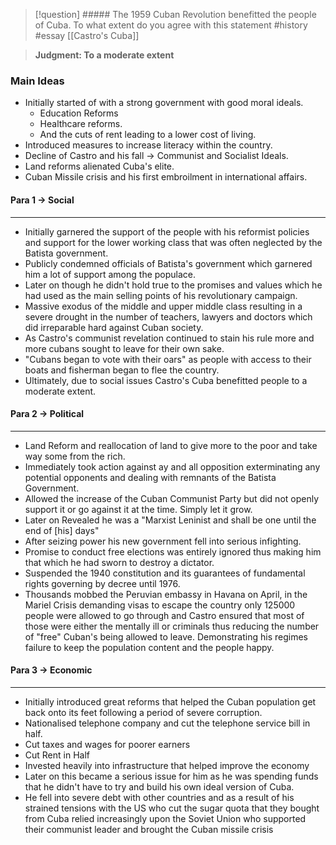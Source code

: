 > [!question] ##### The 1959 Cuban Revolution benefitted the people of Cuba. To what extent do you agree with this statement 
#history #essay [[Castro's Cuba]]


> **Judgment: To a moderate extent**

### Main Ideas
- Initially started of with a strong government with good moral ideals.
	- Education Reforms
	- Healthcare reforms. 
	- And the cuts of rent leading to a lower cost of living. 
- Introduced measures to increase literacy within the country. 
- Decline of Castro and his fall -> Communist and Socialist Ideals. 
- Land reforms alienated Cuba's elite. 
- Cuban Missile crisis and his first embroilment in international affairs. 

#### Para 1 → Social 
---
- Initially garnered the support of the people with his reformist policies and support for the lower working class that was often neglected by the Batista government. 
- Publicly condemned officials of Batista's government which garnered him a lot of support among the populace. 
- Later on though he didn't hold true to the promises and values which he had used as the main selling points of his revolutionary campaign. 
-  Massive exodus of the middle and upper middle class resulting in a severe drought in the number of teachers, lawyers and doctors which did irreparable hard against Cuban society. 
- As Castro's communist revelation continued to stain his rule more and more cubans sought to leave for their own sake. 
- "Cubans began to vote with their oars" as people with access to their boats and fisherman began to flee the country. 
- Ultimately, due to social issues Castro's Cuba benefitted people to a moderate extent. 


#### Para 2 → Political
---
- Land Reform and reallocation of land to give more to the poor and take way some from the rich.
- Immediately took action against ay and all opposition exterminating any potential opponents and dealing with remnants of the Batista Government.  
- Allowed the increase of the Cuban Communist Party but did not openly support it or go against it at the time. Simply let it grow.
- Later on Revealed he was a "Marxist Leninist and shall be one until the end of [his] days"
- After seizing power his new government fell into serious infighting.
- Promise to conduct free elections was entirely ignored thus making him that which he had sworn to destroy a dictator.
- Suspended the 1940 constitution and its guarantees of fundamental rights governing by decree until 1976. 
- Thousands mobbed the Peruvian embassy in Havana on April, in the Mariel Crisis demanding visas to escape the country only 125000 people were allowed to go through and Castro ensured that most of those were either the mentally ill or criminals thus reducing the number of "free" Cuban's being allowed to leave. Demonstrating his regimes failure to keep the population content and the people happy. 


#### Para 3 → Economic 
---
- Initially introduced great reforms that helped the Cuban population get back onto its feet following a period of severe corruption. 
- Nationalised telephone company and cut the telephone service bill in half. 
- Cut taxes and wages for poorer earners
- Cut Rent in Half 
- Invested heavily into infrastructure that helped improve the economy
- Later on this became a serious issue for him as he was spending  funds that he didn't have to try and build his own ideal version of Cuba.
- He fell into severe debt with other countries and as a result of his strained tensions with the US who cut the sugar quota that they bought from Cuba relied increasingly upon the Soviet Union who supported their communist leader and brought the Cuban missile crisis







